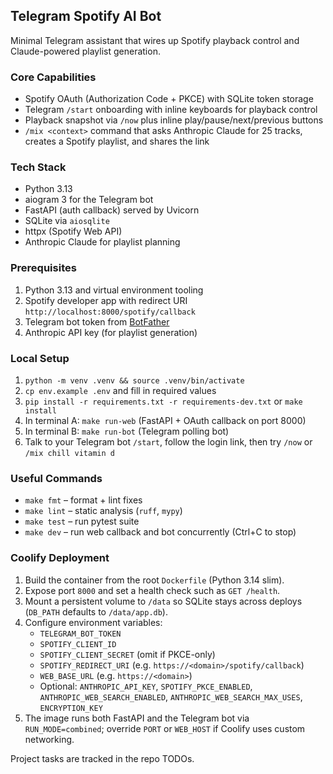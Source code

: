## Telegram Spotify AI Bot

Minimal Telegram assistant that wires up Spotify playback control and Claude-powered playlist generation.

### Core Capabilities
- Spotify OAuth (Authorization Code + PKCE) with SQLite token storage
- Telegram `/start` onboarding with inline keyboards for playback control
- Playback snapshot via `/now` plus inline play/pause/next/previous buttons
- `/mix <context>` command that asks Anthropic Claude for 25 tracks, creates a Spotify playlist, and shares the link

### Tech Stack
- Python 3.13
- aiogram 3 for the Telegram bot
- FastAPI (auth callback) served by Uvicorn
- SQLite via `aiosqlite`
- httpx (Spotify Web API)
- Anthropic Claude for playlist planning

### Prerequisites
1. Python 3.13 and virtual environment tooling
2. Spotify developer app with redirect URI `http://localhost:8000/spotify/callback`
3. Telegram bot token from [BotFather](https://core.telegram.org/bots#botfather)
4. Anthropic API key (for playlist generation)

### Local Setup
1. `python -m venv .venv && source .venv/bin/activate`
2. `cp env.example .env` and fill in required values
3. `pip install -r requirements.txt -r requirements-dev.txt` or `make install`
4. In terminal A: `make run-web` (FastAPI + OAuth callback on port 8000)
5. In terminal B: `make run-bot` (Telegram polling bot)
6. Talk to your Telegram bot `/start`, follow the login link, then try `/now` or `/mix chill vitamin d`

### Useful Commands
- `make fmt` – format + lint fixes
- `make lint` – static analysis (`ruff`, `mypy`)
- `make test` – run pytest suite
- `make dev` – run web callback and bot concurrently (Ctrl+C to stop)

### Coolify Deployment
1. Build the container from the root `Dockerfile` (Python 3.14 slim).
2. Expose port `8000` and set a health check such as `GET /health`.
3. Mount a persistent volume to `/data` so SQLite stays across deploys (`DB_PATH` defaults to `/data/app.db`).
4. Configure environment variables:
   - `TELEGRAM_BOT_TOKEN`
   - `SPOTIFY_CLIENT_ID`
   - `SPOTIFY_CLIENT_SECRET` (omit if PKCE-only)
   - `SPOTIFY_REDIRECT_URI` (e.g. `https://<domain>/spotify/callback`)
   - `WEB_BASE_URL` (e.g. `https://<domain>`)
   - Optional: `ANTHROPIC_API_KEY`, `SPOTIFY_PKCE_ENABLED`, `ANTHROPIC_WEB_SEARCH_ENABLED`, `ANTHROPIC_WEB_SEARCH_MAX_USES`, `ENCRYPTION_KEY`
5. The image runs both FastAPI and the Telegram bot via `RUN_MODE=combined`; override `PORT` or `WEB_HOST` if Coolify uses custom networking.

Project tasks are tracked in the repo TODOs.

